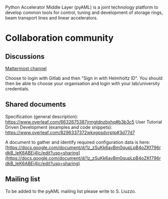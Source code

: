 Python Accelerator Middle Layer (pyAML) is a joint technology platform to develop common tools for control, tuning and development of storage rings, beam transport lines and linear accelerators.

# Collaboration community

## Discussions

[Mattermost channel](https://mattermost.hzdr.de/signup_user_complete/?id=cdcea9p8hfr3ic8jdrrydzxxpy&md=link&sbr=su)

Choose to login with Gitlab and then "Sign in with Helmholtz ID". You should then be able to choose your organisation and login with your lab/university credentials.

## Shared documents

Specification (general description):  https://www.overleaf.com/6632675387jrmgtdnzbxhq#b3b3c5
User Tutorial Driven Development (examples and code snippets):  https://www.overleaf.com/8296337372wkxgpsdvrptp#3d77d7

A document to gather and identify required configuration data is here: [https://docs.google.com/document/d/1z_zSuKk6avBm0qupLpB4oZKf796rdkB_IeK6ABEj4Ic/edit?usp=sharing](https://docs.google.com/document/d/1z_zSuKk6avBm0qupLpB4oZKf796rdkB_IeK6ABEj4Ic/edit?usp=sharing)

## Mailing list

To be added to the pyAML mailing list please write to S. Liuzzo.
